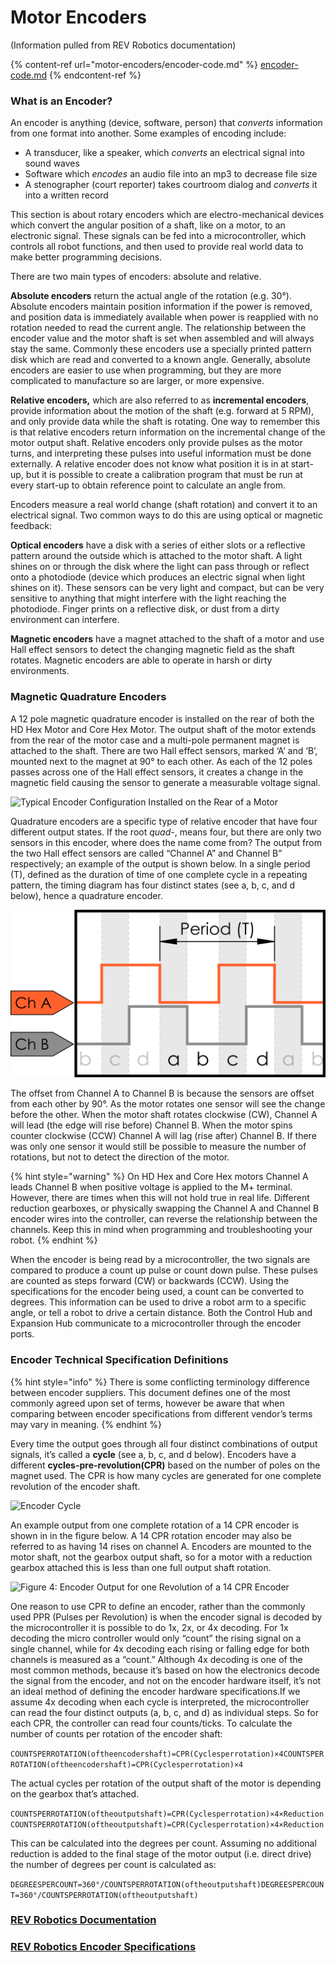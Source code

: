 # Motor Encoders

(Information pulled from REV Robotics documentation)

{% content-ref url="motor-encoders/encoder-code.md" %}
[encoder-code.md](motor-encoders/encoder-code.md)
{% endcontent-ref %}

### What is an Encoder?

An encoder is anything (device, software, person) that _converts_ information from one format into another. Some examples of encoding include:&#x20;

* A transducer, like a speaker, which _converts_ an electrical signal into sound waves
* Software which _encodes_ an audio file into an mp3 to decrease file size
* A stenographer (court reporter) takes courtroom dialog and _converts_ it into a written record

This section is about rotary encoders which are electro-mechanical devices which convert the angular position of a shaft, like on a motor, to an electronic signal. These signals can be fed into a microcontroller, which controls all robot functions, and then used to provide real world data to make better programming decisions.

There are two main types of encoders: absolute and relative.

**Absolute encoders** return the actual angle of the rotation (e.g. 30°). Absolute encoders maintain position information if the power is removed, and position data is immediately available when power is reapplied with no rotation needed to read the current angle. The relationship between the encoder value and the motor shaft is set when assembled and will always stay the same. Commonly these encoders use a specially printed pattern disk which are read and converted to a known angle. Generally, absolute encoders are easier to use when programming, but they are more complicated to manufacture so are larger, or more expensive.

**Relative encoders,** which are also referred to as **incremental encoders**, provide information about the motion of the shaft (e.g. forward at 5 RPM), and only provide data while the shaft is rotating. One way to remember this is that relative encoders return information on the incremental change of the motor output shaft. Relative encoders only provide pulses as the motor turns, and interpreting these pulses into useful information must be done externally. A relative encoder does not know what position it is in at start-up, but it is possible to create a calibration program that must be run at every start-up to obtain reference point to calculate an angle from.

Encoders measure a real world change (shaft rotation) and convert it to an electrical signal. Two common ways to do this are using optical or magnetic feedback:

**Optical encoders** have a disk with a series of either slots or a reflective pattern around the outside which is attached to the motor shaft. A light shines on or through the disk where the light can pass through or reflect onto a photodiode (device which produces an electric signal when light shines on it). These sensors can be very light and compact, but can be very sensitive to anything that might interfere with the light reaching the photodiode. Finger prints on a reflective disk, or dust from a dirty environment can interfere.

**Magnetic encoders** have a magnet attached to the shaft of a motor and use Hall effect sensors to detect the changing magnetic field as the shaft rotates. Magnetic encoders are able to operate in harsh or dirty environments.

### Magnetic Quadrature Encoders

A 12 pole magnetic quadrature encoder is installed on the rear of both the HD Hex Motor and Core Hex Motor. The output shaft of the motor extends from the rear of the motor case and a multi-pole permanent magnet is attached to the shaft. There are two Hall effect sensors, marked ‘A’ and ‘B’, mounted next to the magnet at 90° to each other. As each of the 12 poles passes across one of the Hall effect sensors, it creates a change in the magnetic field causing the sensor to generate a measurable voltage signal.

![Typical Encoder Configuration Installed on the Rear of a Motor](../../.gitbook/assets/assets-ftc-control-system--M7xeR0wyMXoIwV8ldL1--M7xg89rN\_nO1-4JRef4-1.png)

Quadrature encoders are a specific type of relative encoder that have four different output states. If the root _quad-_, means four, but there are only two sensors in this encoder, where does the name come from? The output from the two Hall effect sensors are called “Channel A” and Channel B” respectively; an example of the output is shown below. In a single period (T), defined as the duration of time of one complete cycle in a repeating pattern, the timing diagram has four distinct states (see a, b, c, and d below), hence a quadrature encoder.

![Clockwise Quadrature Encoder Output Timing Diagram](../../.gitbook/assets/assets-ftc-control-system--M7xeR0wyMXoIwV8ldL1--M7xg89sYz2Fo51GcCss-2.png)

The offset from Channel A to Channel B is because the sensors are offset from each other by 90°. As the motor rotates one sensor will see the change before the other. When the motor shaft rotates clockwise (CW), Channel A will lead (the edge will rise before) Channel B. When the motor spins counter clockwise (CCW) Channel A will lag (rise after) Channel B. If there was only one sensor it would still be possible to measure the number of rotations, but not to detect the direction of the motor.

{% hint style="warning" %}
On HD Hex and Core Hex motors Channel A leads Channel B when positive voltage is applied to the M+ terminal. However, there are times when this will not hold true in real life. Different reduction gearboxes, or physically swapping the Channel A and Channel B encoder wires into the controller, can reverse the relationship between the channels. Keep this in mind when programming and troubleshooting your robot.
{% endhint %}

When the encoder is being read by a microcontroller, the two signals are compared to produce a count up pulse or count down pulse. These pulses are counted as steps forward (CW) or backwards (CCW). Using the specifications for the encoder being used, a count can be converted to degrees. This information can be used to drive a robot arm to a specific angle, or tell a robot to drive a certain distance. Both the Control Hub and Expansion Hub communicate to a microcontroller through the encoder ports.

### Encoder Technical Specification Definitions <a href="#encoder-technical-specification-definitions" id="encoder-technical-specification-definitions"></a>

{% hint style="info" %}
There is some conflicting terminology difference between encoder suppliers. This document defines one of the most commonly agreed upon set of terms, however be aware that when comparing between encoder specifications from different vendor’s terms may vary in meaning.
{% endhint %}

Every time the output goes through all four distinct combinations of output signals, it’s called a **cycle** (see a, b, c, and d below). Encoders have a different **cycles-pre-revolution(CPR)** based on the number of poles on the magnet used. The CPR is how many cycles are generated for one complete revolution of the encoder shaft.

![Encoder Cycle](https://2589213514-files.gitbook.io/\~/files/v0/b/gitbook-legacy-files/o/assets%2Fftc-control-system%2F-M7xeR0wyMXoIwV8ldL1%2F-M7xg89tWBiquGW5GS2y%2F3.png?generation=1590172883093279\&alt=media)

An example output from one complete rotation of a 14 CPR encoder is shown in in the figure below. A 14 CPR rotation encoder may also be referred to as having 14 rises on channel A. Encoders are mounted to the motor shaft, not the gearbox output shaft, so for a motor with a reduction gearbox attached this is less than one full output shaft rotation.

![Figure 4: Encoder Output for one Revolution of a 14 CPR Encoder](https://2589213514-files.gitbook.io/\~/files/v0/b/gitbook-legacy-files/o/assets%2Fftc-control-system%2F-M7xeR0wyMXoIwV8ldL1%2F-M7xg89uDlCp-X9LmH23%2F4.png?generation=1590172883130729\&alt=media)

One reason to use CPR to define an encoder, rather than the commonly used PPR (Pulses per Revolution) is when the encoder signal is decoded by the microcontroller it is possible to do 1x, 2x, or 4x decoding. For 1x decoding the micro controller would only “count” the rising signal on a single channel, while for 4x decoding each rising or falling edge for both channels is measured as a “count.” Although 4x decoding is one of the most common methods, because it’s based on how the electronics decode the signal from the encoder, and not on the encoder hardware itself, it’s not an ideal method of defining the encoder hardware specifications.If we assume 4x decoding when each cycle is interpreted, the microcontroller can read the four distinct outputs (a, b, c, and d) as individual steps. So for each CPR, the controller can read four counts/ticks. To calculate the number of counts per rotation of the encoder shaft:

`COUNTSPERROTATION(oftheencodershaft)=CPR(Cyclesperrotation)×4COUNTSPERROTATION(​oftheencodershaft)=CPR(Cyclesperrotation)×4`

The actual cycles per rotation of the output shaft of the motor is depending on the gearbox that’s attached.

`COUNTSPERROTATION(oftheoutputshaft)=CPR(Cyclesperrotation)×4×ReductionCOUNTSPERROTATION(​oftheoutputshaft)=CPR(Cyclesperrotation)×4×Reduction`

This can be calculated into the degrees per count. Assuming no additional reduction is added to the final stage of the motor output (i.e. direct drive) the number of degrees per count is calculated as:

`DEGREESPERCOUNT=360°/COUNTSPERROTATION(oftheoutputshaft)DEGREESPERCOUNT=360°/COUNTSPERROTATION(​oftheoutputshaft)`

### [REV Robotics Documentation](https://docs.revrobotics.com/duo-control/sensors/encoders)

### [REV Robotics Encoder Specifications](https://docs.revrobotics.com/duo-control/sensors/encoders/motor-based-encoders)
